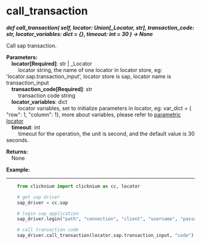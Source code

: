 # call_transaction

***def call_transaction(
        self,
        locator: Union[_Locator, str],
        transaction_code: str,
        locator_variables: dict = {},
        timeout: int = 30
    ) -> None***  

Call sap transaction.

**Parameters:**  
    &emsp;**locator[Required]**: str | _Locator  
        &emsp;&emsp; locator string, the name of one locator in locator store, eg: 'locator.sap.transaction_input', locator store is sap, locator name is transaction_input  
    &emsp;**transaction_code[Required]**: str  
        &emsp;&emsp; transaction code string  
    &emsp;**locator_variables**: dict  
        &emsp;&emsp; locator variables, set to initialize parameters in locator, eg: var_dict = { "row": 1,  "column": 1}, more about variables, please refer to [parametric locator](./doc/automation/parametric_locator.md)  
    &emsp;**timeout**: int  
        &emsp;&emsp; timeout for the operation, the unit is second, and the default value is 30 seconds. 

**Returns:**  
    &emsp;None

**Example:**
***
```python
    from clicknium import clicknium as cc, locator

    # get sap driver
    sap_driver = cc.sap

    # login sap application
    sap_driver.login("path", "connection", "client", "username", "password")

    # call transaction code
    sap_driver.call_transaction(locator.sap.transaction_input, "code")
```